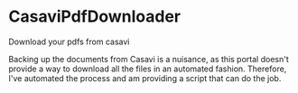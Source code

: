 # CasaviPdfDownloader
Download your pdfs from casavi

Backing up the documents from Casavi is a nuisance, as this portal doesn't provide a way to download all the files in an automated fashion.
Therefore, I've automated the process and am providing a script that can do the job.
